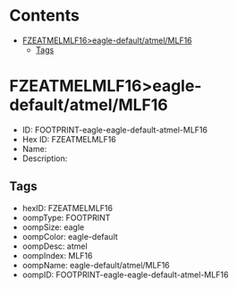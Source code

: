 



Contents
========

* [FZEATMELMLF16>eagle-default/atmel/MLF16](#fzeatmelmlf16eagle-defaultatmelmlf16)
	* [Tags](#tags)

# FZEATMELMLF16>eagle-default/atmel/MLF16

- ID: FOOTPRINT-eagle-eagle-default-atmel-MLF16
- Hex ID: FZEATMELMLF16
- Name: 
- Description: 

## Tags

- hexID: FZEATMELMLF16
- oompType: FOOTPRINT
- oompSize: eagle
- oompColor: eagle-default
- oompDesc: atmel
- oompIndex: MLF16
- oompName: eagle-default/atmel/MLF16
- oompID: FOOTPRINT-eagle-eagle-default-atmel-MLF16
